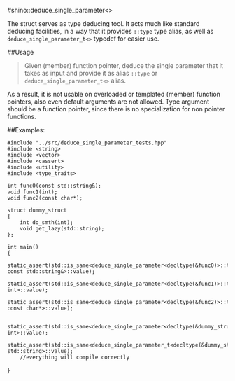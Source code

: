 #shino::deduce_single_parameter<>

The struct serves as type deducing tool. It acts much like standard deducing facilities, in a way that it provides `::type` type alias, as well as `deduce_single_parameter_t<>` typedef for easier use.

##Usage
>Given (member) function pointer, deduce the single parameter that it takes as input and provide it as alias `::type` or `deduce_single_parameter_t<>` alias.

As a result, it is not usable on overloaded or templated (member) function pointers, also even default arguments are not allowed. Type argument should be a function pointer, since there is no specialization for non pointer functions. 

##Examples:

    #include "../src/deduce_single_parameter_tests.hpp"
    #include <string>
    #include <vector>
    #include <cassert>
    #include <utility>
    #include <type_traits>

    int func0(const std::string&);
    void func1(int);
    void func2(const char*);
    
    struct dummy_struct
    {
        int do_smth(int);
        void get_lazy(std::string);
    };

    int main()
    {
        static_assert(std::is_same<deduce_single_parameter<decltype(&func0)>::type, const std::string&>::value);
        static_assert(std::is_same<deduce_single_parameter<decltype(&func1)>::type, int>::value);
        static_assert(std::is_same<deduce_single_parameter<decltype(&func2)>::type, const char*>::value);

        static_assert(std::is_same<deduce_single_parameter<decltype(&dummy_struct::do_smth)>::type, int>::value);
        static_assert(std::is_same<deduce_single_parameter_t<decltype(&dummy_struct::get_lazy)>, std::string>::value);
        //everything will compile correctly
}